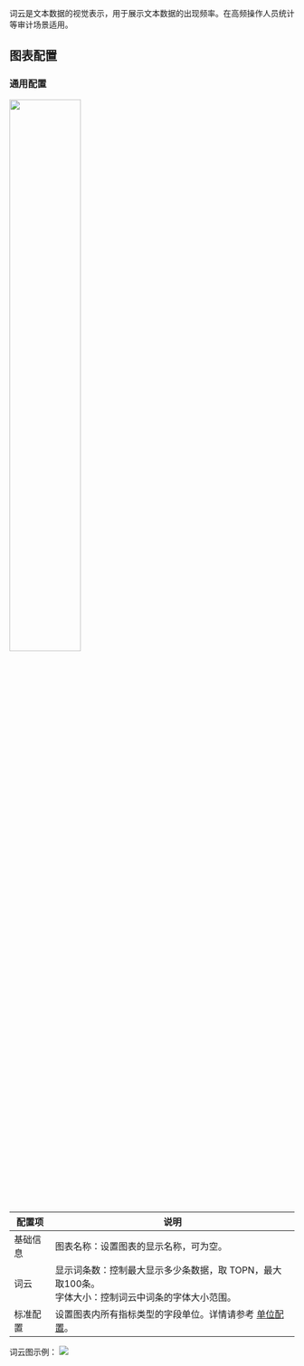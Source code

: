 词云是文本数据的视觉表示，用于展示文本数据的出现频率。在高频操作人员统计等审计场景适用。

## 图表配置

### 通用配置

<img src="https://qcloudimg.tencent-cloud.cn/raw/9466a4f14d28969375cf3e32c986b03b.png" style="width:50%;" />

| 配置项     | 说明                                                         |
| ---------- | ------------------------------------------------------------ |
| 基础信息 | 图表名称：设置图表的显示名称，可为空。                                 |
| 词云 | 显示词条数：控制最大显示多少条数据，取 TOPN，最大取100条。<br />字体大小：控制词云中词条的字体大小范围。 |
| 标准配置 | 设置图表内所有指标类型的字段单位。详情请参考 [单位配置](https://cloud.tencent.com/document/product/614/74036)。     |

词云图示例：
![](https://qcloudimg.tencent-cloud.cn/raw/ccbb9236ee774bc785329741eb736d4f.png)



